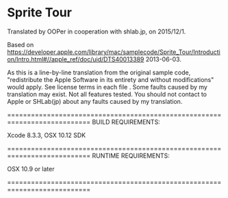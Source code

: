 # Sprite Tour

Translated by OOPer in cooperation with shlab.jp, on 2015/12/1.

Based on
<https://developer.apple.com/library/mac/samplecode/Sprite_Tour/Introduction/Intro.html#//apple_ref/doc/uid/DTS40013389>
2013-06-03.

As this is a line-by-line translation from the original sample code, "redistribute the Apple Software in its entirety and without modifications" would apply. See license terms in each file .
Some faults caused by my translation may exist. Not all features tested.
You should not contact to Apple or SHLab(jp) about any faults caused by my translation.


===========================================================================
BUILD REQUIREMENTS:

Xcode 8.3.3, OSX 10.12 SDK

===========================================================================
RUNTIME REQUIREMENTS:

OSX 10.9 or later

===========================================================================
